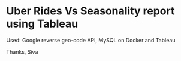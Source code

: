 # Uber Rides Vs Seasonality report using Tableau
Used: Google reverse geo-code API, MySQL on Docker and Tableau

Thanks,
Siva
